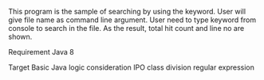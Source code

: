 This program is the sample of searching by using the keyword.
User will give file name as command line argument.
User need to type keyword from console to search in the file.
As the result, total hit count and line no are shown.

Requirement
Java 8

Target
Basic Java logic consideration
IPO class division
regular expression
